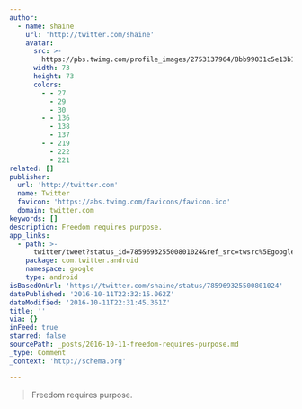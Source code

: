 ```yaml
---
author:
  - name: shaine
    url: 'http://twitter.com/shaine'
    avatar:
      src: >-
        https://pbs.twimg.com/profile_images/2753137964/8bb99031c5e13b15cc03d244e57c3905_bigger.png
      width: 73
      height: 73
      colors:
        - - 27
          - 29
          - 30
        - - 136
          - 138
          - 137
        - - 219
          - 222
          - 221
related: []
publisher:
  url: 'http://twitter.com'
  name: Twitter
  favicon: 'https://abs.twimg.com/favicons/favicon.ico'
  domain: twitter.com
keywords: []
description: Freedom requires purpose.
app_links:
  - path: >-
      twitter/tweet?status_id=785969325500801024&ref_src=twsrc%5Egoogle%7Ctwcamp%5Eandroidseo%7Ctwgr%5Estatus%7Ctwterm%5E785969325500801024
    package: com.twitter.android
    namespace: google
    type: android
isBasedOnUrl: 'https://twitter.com/shaine/status/785969325500801024'
datePublished: '2016-10-11T22:32:15.062Z'
dateModified: '2016-10-11T22:31:45.361Z'
title: ''
via: {}
inFeed: true
starred: false
sourcePath: _posts/2016-10-11-freedom-requires-purpose.md
_type: Comment
_context: 'http://schema.org'

---
```

> Freedom requires purpose.